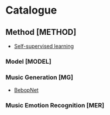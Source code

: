 # Catalogue

## Method [METHOD]
* [Self-supervised learning]([METHOD]self-supervised-learning.md)  


### Model [MODEL]

### Music Generation [MG]
* [BebopNet]([MG]bebopnet.md)

### Music Emotion Recognition [MER]

